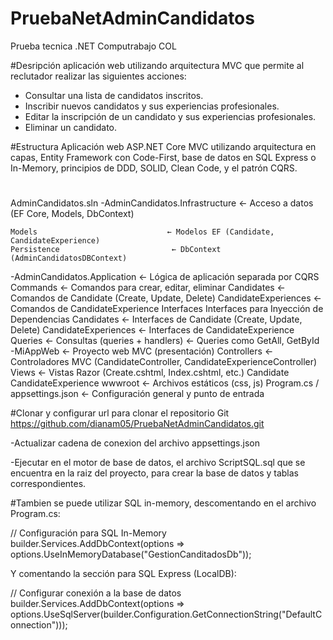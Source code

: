# PruebaNetAdminCandidatos
Prueba tecnica .NET Computrabajo COL

#Desripción
aplicación web
utilizando arquitectura MVC que permite al reclutador realizar las siguientes acciones:
- Consultar una lista de candidatos inscritos.
- Inscribir nuevos candidatos y sus experiencias profesionales.
- Editar la inscripción de un candidato y sus experiencias profesionales.
- Eliminar un candidato.

#Estructura
Aplicación web ASP.NET Core MVC utilizando arquitectura en capas, Entity Framework con Code-First, 
base de datos en SQL Express o In-Memory, principios de DDD, SOLID, Clean Code, y el patrón CQRS.
#
AdminCandidatos.sln
-AdminCandidatos.Infrastructure       ← Acceso a datos (EF Core, Models, DbContext)

	Models                             ← Modelos EF (Candidate, CandidateExperience)
	Persistence                         ← DbContext (AdminCandidatosDBContext)

-AdminCandidatos.Application          ← Lógica de aplicación separada por CQRS
	Commands                           ← Comandos para crear, editar, eliminar
	Candidates       ← Comandos de Candidate (Create, Update, Delete) CandidateExperiences         ← Comandos de CandidateExperience
	Interfaces                          Interfaces para Inyección de Dependencias
				Candidates       ← Interfaces de Candidate (Create, Update, Delete)
				CandidateExperiences      ← Interfaces de CandidateExperience
	Queries             ← Consultas (queries + handlers)
										  ← Queries como GetAll, GetById	
-MiAppWeb                            ← Proyecto web MVC (presentación)
	Controllers    ← Controladores MVC (CandidateController, CandidateExperienceController)
	Views                              ← Vistas Razor (Create.cshtml, Index.cshtml, etc.)
	Candidate
	CandidateExperience
	wwwroot                          ← Archivos estáticos (css, js)
	Program.cs / appsettings.json   ← Configuración general y punto de entrada


#Clonar y configurar
url para clonar el repositorio Git
https://github.com/dianam05/PruebaNetAdminCandidatos.git

-Actualizar cadena de conexion del archivo appsettings.json

-Ejecutar en el motor de base de datos, el archivo ScriptSQL.sql que se encuentra en la raiz del proyecto, para
crear la base de datos y tablas correspondientes.

#Tambien se puede utilizar SQL in-memory, descomentando en el archivo Program.cs:

// Configuración para SQL In-Memory
builder.Services.AddDbContext<YourDbContext>(options =>
    options.UseInMemoryDatabase("GestionCanditadosDb"));
	
Y comentando la sección para SQL Express (LocalDB):

// Configurar conexión a la base de datos
builder.Services.AddDbContext<AdminCandidatosDBContext>(options =>
    options.UseSqlServer(builder.Configuration.GetConnectionString("DefaultConnection")));






